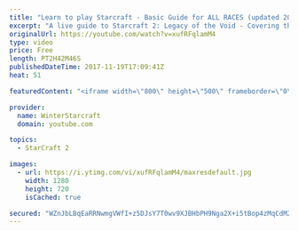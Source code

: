 ```yaml
---
title: "Learn to play Starcraft - Basic Guide for ALL RACES (updated 2017)"
excerpt: "A live guide to Starcraft 2: Legacy of the Void - Covering the basics and build orders for all of the races, and covering the important decisions to be made early in the game.  Not a step by step guide but a demonstration once you have the very basics of the units and races!"
originalUrl: https://youtube.com/watch?v=xufRFqlamM4
type: video
price: Free
length: PT2H42M46S
publishedDateTime: 2017-11-19T17:09:41Z
heat: 51

featuredContent: "<iframe width=\"800\" height=\"500\" frameborder=\"0\" src=\"https://www.youtube.com/embed/xufRFqlamM4\" allow=\"accelerometer; autoplay; encrypted-media; gyroscope; picture-in-picture\" allowfullscreen></iframe>"

provider:
  name: WinterStarcraft
  domain: youtube.com

topics:
  - StarCraft 2

images:
  - url: https://i.ytimg.com/vi/xufRFqlamM4/maxresdefault.jpg
    width: 1280
    height: 720
    isCached: true

secured: "WZnJbLBqEaRRNwmgVWfI+z5DJsY7T0wv9XJBHbPH9Nga2X+i5tBop4zMqCdM2Jrc/XsURBYhdh/OKAyD7ETShmBmJ3iY3tvQRDyZb2szahAYzHTEMPcqghmza45hEFvgmw3XsAs1MVI+plQB7fHgFgE3N7/W2Zjuz3otGoynGWbn7GUQCvm5BnHHxm+LTi3FjCK1MLgqSUzoFNY/cp5rAcX9rqcn6zXMomo0fEc0XeXZ+gUNwNuTcbLCFmqK5vqRETgA6+GPMKad8ZOV58joM8zam9JnKvWd6nVZiWhJcQgDXVvWc3hQ45riNzN70YdmY6SDHsfz1cZ1i5T7hIJMk3NxXf7J88KWmF3HSDSBqwDi/tU9uVdDuamke+paSqhJ2QhAExif0VELjhZ4F/DBzjybCVoSeYjje0E9h4XR/iaQDFmnR6y2R+A/P3dPrkht;Zod/1yfRrOjvCw0jYmMrgw=="
---
```


